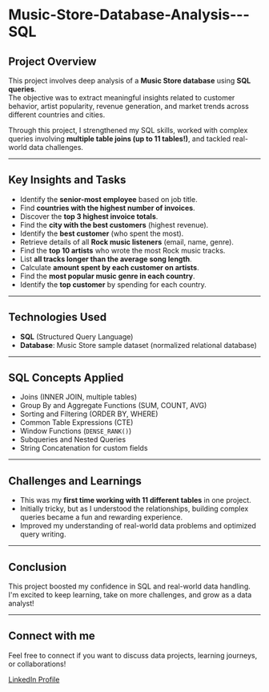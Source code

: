 # Music-Store-Database-Analysis---SQL

## Project Overview
This project involves deep analysis of a **Music Store database** using **SQL queries**.  
The objective was to extract meaningful insights related to customer behavior, artist popularity, revenue generation, and market trends across different countries and cities.

Through this project, I strengthened my SQL skills, worked with complex queries involving **multiple table joins (up to 11 tables!)**, and tackled real-world data challenges.

---

## Key Insights and Tasks
- Identify the **senior-most employee** based on job title.
- Find **countries with the highest number of invoices**.
- Discover the **top 3 highest invoice totals**.
- Find the **city with the best customers** (highest revenue).
- Identify the **best customer** (who spent the most).
- Retrieve details of all **Rock music listeners** (email, name, genre).
- Find the **top 10 artists** who wrote the most Rock music tracks.
- List **all tracks longer than the average song length**.
- Calculate **amount spent by each customer on artists**.
- Find the **most popular music genre in each country**.
- Identify the **top customer** by spending for each country.

---

## Technologies Used
- **SQL** (Structured Query Language)
- **Database**: Music Store sample dataset (normalized relational database)

---

## SQL Concepts Applied
- Joins (INNER JOIN, multiple tables)
- Group By and Aggregate Functions (SUM, COUNT, AVG)
- Sorting and Filtering (ORDER BY, WHERE)
- Common Table Expressions (CTE)
- Window Functions (`DENSE_RANK()`)
- Subqueries and Nested Queries
- String Concatenation for custom fields

---

## Challenges and Learnings
- This was my **first time working with 11 different tables** in one project.
- Initially tricky, but as I understood the relationships, building complex queries became a fun and rewarding experience.
- Improved my understanding of real-world data problems and optimized query writing.

---

## Conclusion
This project boosted my confidence in SQL and real-world data handling.  
I'm excited to keep learning, take on more challenges, and grow as a data analyst!

---


## Connect with me
Feel free to connect if you want to discuss data projects, learning journeys, or collaborations!

[LinkedIn Profile](https://www.linkedin.com/in/divyanshi-doser)


